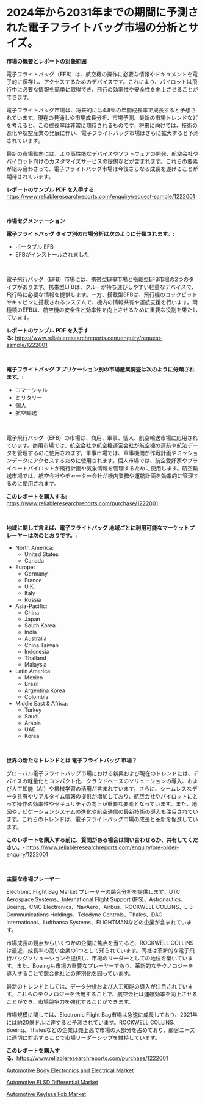 <p><h1>2024年から2031年までの期間に予測された電子フライトバッグ市場の分析とサイズ。</h1></p><p><strong>市場の概要とレポートの対象範囲</strong></p>
<p><p>電子フライトバッグ（EFB）は、航空機の操作に必要な情報やドキュメントを電子的に保存し、アクセスするためのデバイスです。これにより、パイロットは飛行中に必要な情報を簡単に取得でき、飛行の効率性や安全性を向上させることができます。</p><p>電子フライトバッグ市場は、将来的には4.8％の年間成長率で成長すると予想されています。現在の見通しや市場成長分析、市場予測、最新の市場トレンドなどを考えると、この成長率は非常に期待されるものです。将来に向けては、技術の進化や航空産業の発展に伴い、電子フライトバッグ市場はさらに拡大すると予測されています。</p><p>最新の市場動向には、より高性能なデバイスやソフトウェアの開発、航空会社やパイロット向けのカスタマイズサービスの提供などが含まれます。これらの要素が組み合わさって、電子フライトバッグ市場は今後さらなる成長を遂げることが期待されています。</p></p>
<p><strong>レポートのサンプル PDF を入手する:</strong> <a href="https://www.reliableresearchreports.com/enquiry/request-sample/1222001">https://www.reliableresearchreports.com/enquiry/request-sample/1222001</a></p>
<p>&nbsp;</p>
<p><strong>市場セグメンテーション</strong></p>
<p><strong>電子フライトバッグ タイプ別の市場分析は次のように分類されます。:</strong></p>
<p><ul><li>ポータブル EFB</li><li>EFBがインストールされました</li></ul></p>
<p>&nbsp;</p>
<p><p>電子飛行バッグ（EFB）市場には、携帯型EFB市場と搭載型EFB市場の2つのタイプがあります。携帯型EFBは、クルーが持ち運びしやすい軽量なデバイスで、飛行時に必要な情報を提供します。一方、搭載型EFBは、飛行機のコックピットやキャビンに搭載されるシステムで、機内の情報共有や運航支援を行います。両種類のEFBは、航空機の安全性と効率性を向上させるために重要な役割を果たしています。</p></p>
<p><strong>レポートのサンプル PDF を入手する:</strong>&nbsp;<a href="https://www.reliableresearchreports.com/enquiry/request-sample/1222001">https://www.reliableresearchreports.com/enquiry/request-sample/1222001</a></p>
<p>&nbsp;</p>
<p><strong> 電子フライトバッグ アプリケーション別の市場産業調査は次のように分類されます。:</strong></p>
<p><ul><li>コマーシャル</li><li>ミリタリー</li><li>個人</li><li>航空輸送</li></ul></p>
<p>&nbsp;</p>
<p><p>電子飛行バッグ（EFB）の市場は、商用、軍事、個人、航空輸送市場に応用されています。商用市場では、航空会社や航空機運営会社が航空機の運航や航法データを管理するのに使用されます。軍事市場では、軍事機関が作戦計画やミッションデータにアクセスするために使用されます。個人市場では、航空愛好家やプライベートパイロットが飛行計画や気象情報を管理するために使用します。航空輸送市場では、航空会社やチャーター会社が機内業務や運航計画を効率的に管理するのに使用されます。</p></p>
<p><strong>このレポートを購入する:</strong>&nbsp; <a href="https://www.reliableresearchreports.com/purchase/1222001">https://www.reliableresearchreports.com/purchase/1222001</a></p>
<p>&nbsp;</p>
<p><strong>地域に関して言えば、電子フライトバッグ 地域ごとに利用可能なマーケットプレーヤーは次のとおりです。:</strong></p>
<p><ul>
    <li>
        North America:
        <ul>
            <li>United States</li>
            <li>Canada</li>
        </ul>
    </li>
    <li>
        Europe:
        <ul>
            <li>Germany</li>
            <li>France</li>
            <li>U.K.</li>
            <li>Italy</li>
            <li>Russia</li>
        </ul>
    </li>
    <li>
        Asia-Pacific:
        <ul>
            <li>China</li>
            <li>Japan</li>
            <li>South Korea</li>
            <li>India</li>
            <li>Australia</li>
            <li>China Taiwan</li>
            <li>Indonesia</li>
            <li>Thailand</li>
            <li>Malaysia</li>
        </ul>
    </li>
    <li>
        Latin America:
        <ul>
            <li>Mexico</li>
            <li>Brazil</li>
            <li>Argentina Korea</li>
            <li>Colombia</li>
        </ul>
    </li>
    <li>
        Middle East & Africa:
        <ul>
            <li>Turkey</li>
            <li>Saudi</li>
            <li>Arabia</li>
            <li>UAE</li>
            <li>Korea</li>
        </ul>
    </li>
    </ul></p>
<p>&nbsp;</p>
<p><strong>世界の新たなトレンドとは 電子フライトバッグ 市場？</strong></p>
<p><p>グローバル電子フライトバッグ市場における新興および現在のトレンドには、デバイスの軽量化とコンパクト化、クラウドベースのソリューションの導入、および人工知能（AI）や機械学習の活用が含まれています。さらに、シームレスなデータ共有やリアルタイム情報の提供が増加しており、航空会社やパイロットにとって操作の効率性やセキュリティの向上が重要な要素となっています。また、地図やナビゲーションシステムの進化や航空通信の最新技術の導入も注目されています。これらのトレンドは、電子フライトバッグ市場の成長と革新を促進しています。</p></p>
<p><strong>このレポートを購入する前に、質問がある場合は問い合わせるか、共有してください。</strong>- <a href="https://www.reliableresearchreports.com/enquiry/pre-order-enquiry/1222001">https://www.reliableresearchreports.com/enquiry/pre-order-enquiry/1222001</a></p>
<p>&nbsp;</p>
<p><strong>主要な市場プレーヤー</strong></p>
<p><p>Electronic Flight Bag Market プレーヤーの競合分析を提供します。UTC Aerospace Systems、International Flight Support (IFS)、Astronautics、Boeing、CMC Electronics、NavAero、Airbus、ROCKWELL COLLINS、L-3 Communications Holdings、Teledyne Controls、Thales、DAC International、Lufthansa Systems、FLIGHTMANなどの企業が含まれています。</p><p>市場成長の観点からいくつかの企業に焦点を当てると、ROCKWELL COLLINSは最近、成長率の高い企業の1つとして知られています。同社は革新的な電子飛行バッグソリューションを提供し、市場のリーダーとしての地位を築いています。また、Boeingも市場の重要なプレーヤーであり、革新的なテクノロジーを導入することで競合他社との差別化を図っています。</p><p>最新のトレンドとしては、データ分析および人工知能の導入が注目されています。これらのテクノロジーを活用することで、航空会社は運航効率を向上させることができ、市場競争力を強化することができます。</p><p>市場規模に関しては、Electronic Flight Bag市場は急速に成長しており、2021年には約20億ドルに達すると予測されています。ROCKWELL COLLINS、Boeing、Thalesなどの企業は売上高で市場の大部分を占めており、顧客ニーズに適切に対応することで市場リーダーシップを維持しています。</p></p>
<p><strong>このレポートを購入する:</strong>&nbsp;&nbsp;<a href="https://www.reliableresearchreports.com/purchase/1222001">https://www.reliableresearchreports.com/purchase/1222001</a></p>
<p><p><a href="https://github.com/yemakinde/Market-Research-Report-List-1/blob/main/automotive-body-electronics-and-electrical-market.md">Automotive Body Electronics and Electrical Market</a></p><p><a href="https://github.com/jsmusil/Market-Research-Report-List-2/blob/main/automotive-elsd-differential-market.md">Automotive ELSD Differential Market</a></p><p><a href="https://github.com/bmorecock/Market-Research-Report-List-2/blob/main/automotive-keyless-fob-market.md">Automotive Keyless Fob Market</a></p></p>
